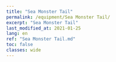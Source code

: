 ```yaml
---
title: "Sea Monster Tail"
permalink: /equipment/Sea Monster Tail/
excerpt: "Sea Monster Tail"
last_modified_at: 2021-01-25
lang: en
ref: "Sea Monster Tail.md"
toc: false
classes: wide
---
```


